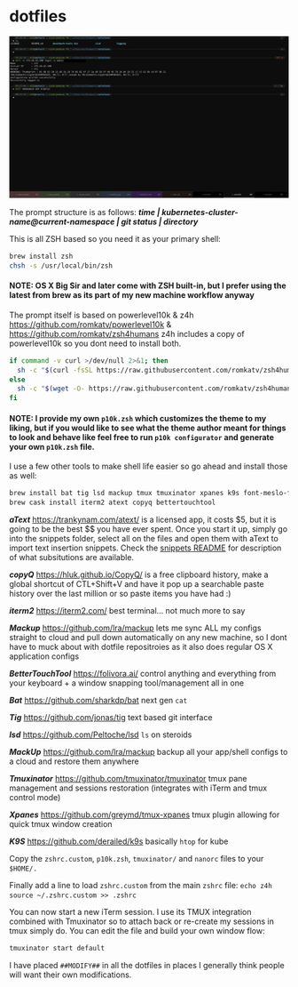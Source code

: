 # dotfiles

![iTerm prompt look](iterm-prompt.png)

The prompt structure is as follows: ***time | kubernetes-cluster-name@current-namespace | git status | directory***

This is all ZSH based so you need it as your primary shell:

```bash
brew install zsh
chsh -s /usr/local/bin/zsh
```

#### NOTE: OS X Big Sir and later come with ZSH built-in, but I prefer using the latest from brew as its part of my new machine workflow anyway

The prompt itself is based on powerlevel10k & z4h <https://github.com/romkatv/powerlevel10k> & <https://github.com/romkatv/zsh4humans>
z4h includes a copy of powerlevel10k so you dont need to install both.

```bash
if command -v curl >/dev/null 2>&1; then
  sh -c "$(curl -fsSL https://raw.githubusercontent.com/romkatv/zsh4humans/v5/install)"
else
  sh -c "$(wget -O- https://raw.githubusercontent.com/romkatv/zsh4humans/v5/install)"
fi
```

#### NOTE: I provide my own `p10k.zsh` which customizes the theme to my liking, but if you would like to see what the theme author meant for things to look and behave like feel free to run `p10k configurator` and generate your own `p10k.zsh` file.

I use a few other tools to make shell life easier so go ahead and install those as well:

```bash
brew install bat tig lsd mackup tmux tmuxinator xpanes k9s font-meslo-for-powerline
brew cask install iterm2 atext copyq bettertouchtool
```

***aText*** https://trankynam.com/atext/ is a licensed app, it costs $5, but it is going to be the best $$ you have ever spent. Once you start it up, simply go into the snippets folder, select all on the files and open them with aText to import text insertion snippets. Check the [snippets README](snippets/README.md) for description of what subsitutions are available.

***copyQ*** https://hluk.github.io/CopyQ/ is a free clipboard history, make a global shortcut of CTL+Shift+V and have it pop up a searchable paste history over the last million or so paste items you have had :)

***iterm2*** https://iterm2.com/ best terminal... not much more to say

***Mackup*** https://github.com/lra/mackup lets me sync ALL my configs straight to cloud and pull down automatically on any new machine, so I dont have to muck about with dotfile repositroies as it also does regular OS X application configs

***BetterTouchTool*** https://folivora.ai/ control anything and everything from your keyboard + a window snapping tool/management all in one

***Bat*** https://github.com/sharkdp/bat next gen `cat`

***Tig*** https://github.com/jonas/tig text based git interface

***lsd*** https://github.com/Peltoche/lsd `ls` on steroids

***MackUp*** https://github.com/lra/mackup backup all your app/shell configs to a cloud and restore them anywhere

***Tmuxinator*** https://github.com/tmuxinator/tmuxinator tmux pane management and sessions restoration (integrates with iTerm and tmux control mode)

***Xpanes*** https://github.com/greymd/tmux-xpanes tmux plugin allowing for quick tmux window creation

***K9S*** https://github.com/derailed/k9s basically `htop` for kube


Copy the `zshrc.custom`, `p10k.zsh`, `tmuxinator/` and `nanorc` files to your `$HOME/.`

Finally add a line to load `zshrc.custom` from the main `zshrc` file: `echo z4h source ~/.zshrc.custom >> .zshrc`

You can now start a new iTerm session. I use its TMUX integration combined with Tmuxinator so to attach back or re-create my sessions in tmux simply do. You can edit the file and build your own window flow:

```bash
tmuxinator start default
```

I have placed `##MODIFY##` in all the dotfiles in places I generally think people will want their own modifications.
